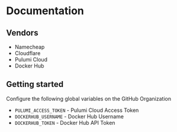 # Documentation

## Vendors

- Namecheap
- Cloudflare
- Pulumi Cloud
- Docker Hub

## Getting started

Configure the following global variables on the GitHub Organization

- `PULUMI_ACCESS_TOKEN` - Pulumi Cloud Access Token
- `DOCKERHUB_USERNAME` - Docker Hub Username
- `DOCKERHUB_TOKEN` - Docker Hub API Token
